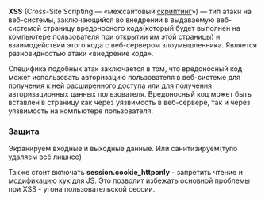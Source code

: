 **XSS** (Cross-Site Scripting — «межсайтовый [скриптинг](https://ru.wikipedia.org/wiki/%D0%A1%D0%BA%D1%80%D0%B8%D0%BF%D1%82)») — тип атаки на веб-системы, заключающийся во внедрении в выдаваемую веб-системой страницу вредоносного кода(который будет выполнен на компьютере пользователя при открытии им этой страницы) и взаимодействии этого кода с веб-сервером злоумышленника. Является разновидностью атаки «внедрение кода».

Специфика подобных атак заключается в том, что вредоносный код может использовать авторизацию пользователя в веб-системе для получения к ней расширенного доступа или для получения авторизационных данных пользователя. Вредоносный код может быть вставлен в страницу как через уязвимость в веб-сервере, так и через уязвимость на компьютере пользователя.

### Защита

Экранируем входные и выходные данные. Или санитизируем(тупо удаляем всё лишнее)

Также стоит включать **session.cookie_httponly** - запретить чтение и модификацию кук для JS. Это позволит избежать основной проблемы при XSS - угона пользовательской сессии.